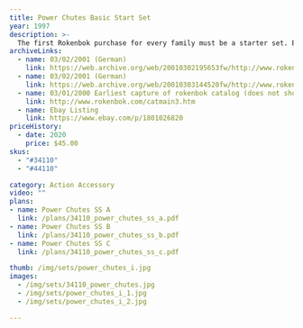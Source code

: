 ```yaml
---
title: Power Chutes Basic Start Set
year: 1997
description: >-
  The first Rokenbok purchase for every family must be a starter set. Either the Basic Start Set (Power Chutes) or the Deluxe Start Set (Action Factory). Each starter set contains everything you need to start playing: the command deck, a control pad, a remote-controlled vehicle and a selection of components and accessories. The Command Deck can only be purchased with a Start Set. After purchasing a starter kit, you can expand your Rokenbok system however you like.
archiveLinks:
  - name: 03/02/2001 (German)
    link: https://web.archive.org/web/20010302195653fw/http://www.rokenbok.com/deutsch/catalog.htm
  - name: 03/02/2001 (German)
    link: https://web.archive.org/web/20010303144520fw/http://www.rokenbok.com/deutsch/catmain3.htm
  - name: 03/01/2000 Earliest capture of rokenbok catalog (does not show Power Chutes)
    link: http://www.rokenbok.com/catmain3.htm
  - name: Ebay Listing
    link: https://www.ebay.com/p/1801026820
priceHistory:
  - date: 2020
    price: $45.00
skus:
  - "#34110"
  - "#44110"

category: Action Accessory
video: ""
plans:
- name: Power Chutes SS A
  link: /plans/34110_power_chutes_ss_a.pdf
- name: Power Chutes SS B
  link: /plans/34110_power_chutes_ss_b.pdf
- name: Power Chutes SS C
  link: /plans/34110_power_chutes_ss_c.pdf

thumb: /img/sets/power_chutes_i.jpg
images:
  - /img/sets/34110_power_chutes.jpg
  - /img/sets/power_chutes_i_1.jpg
  - /img/sets/power_chutes_i_2.jpg

---
```


